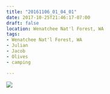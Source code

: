 ```yaml
---
title: "20161106_01_04_01"
date: 2017-10-25T21:46:17-07:00
draft: false
location: Wenatchee Nat'l Forest, WA
tags:
- Wenatchee Nat'l Forest, WA
- Julian
- Jacob
- Olives
- camping

---
```

![](https://d17enza3bfujl8.cloudfront.net/20161106_01_04_01.jpg)
